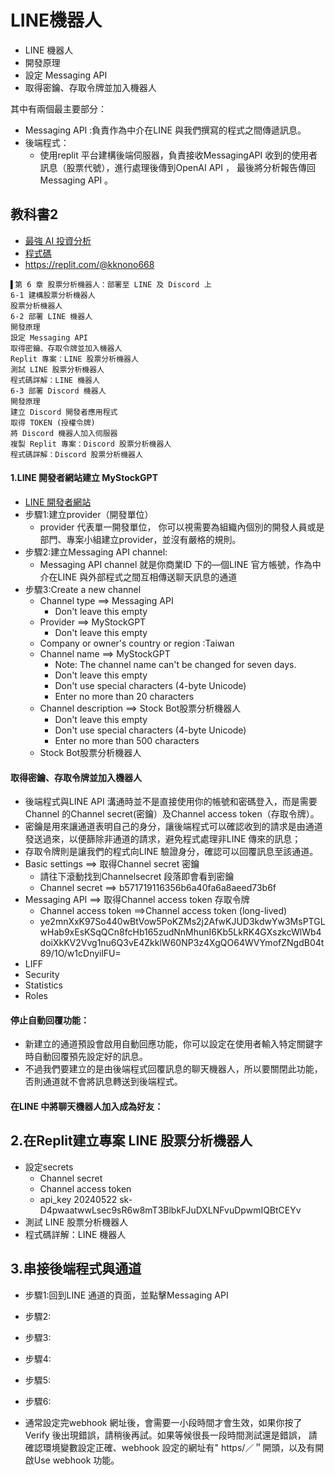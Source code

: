 # LINE機器人
- LINE 機器人
- 開發原理
- 設定 Messaging API
- 取得密鑰、存取令牌並加入機器人

其中有兩個最主要部分：
- Messaging API :負責作為中介在LINE 與我們撰寫的程式之間傳遞訊息。
- 後端程式：
  - 使用replit 平台建構後端伺服器，負責接收MessagingAPI 收到的使用者訊息（股票代號），進行處理後傳到OpenAI API ， 最後將分析報告傳回Messaging API 。

## 教科書2
- [最強 AI 投資分析](https://www.tenlong.com.tw/products/9789863127727?list_name=srh)
- [程式碼](https://www.flag.com.tw/bk/t/f3933)
- https://replit.com/@kknono668
```
▌第 6 章 股票分析機器人：部署至 LINE 及 Discord 上
6-1 建構股票分析機器人
股票分析機器人
6-2 部署 LINE 機器人
開發原理
設定 Messaging API
取得密鑰、存取令牌並加入機器人
Replit 專案：LINE 股票分析機器人
測試 LINE 股票分析機器人
程式碼詳解：LINE 機器人
6-3 部署 Discord 機器人
開發原理
建立 Discord 開發者應用程式
取得 TOKEN (授權令牌)
將 Discord 機器人加入伺服器
複製 Replit 專案：Discord 股票分析機器人
程式碼詳解：Discord 股票分析機器人
```
#### 1.LINE 開發者網站建立 MyStockGPT
- [LINE 開發者網站](https://developers.line.biz/zh-hant/)
- 步驟1:建立provider（開發單位）
  - provider 代表單一開發單位， 你可以視需要為組織內個別的開發人員或是部門、專案小組建立provider，並沒有嚴格的規則。
- 步驟2:建立Messaging API channel:
  - Messaging API channel 就是你商業ID 下的—個LINE 官方帳號，作為中介在LINE 與外部程式之間互相傳送聊天訊息的通道
- 步驟3:Create a new channel
  - Channel type ==>  Messaging API
    - Don't leave this empty
  - Provider ==>  MyStockGPT
    -  Don't leave this empty
  - Company or owner's country or region :Taiwan
  - Channel name ==>  MyStockGPT
    - Note: The channel name can't be changed for seven days.
    - Don't leave this empty
    - Don't use special characters (4-byte Unicode)
    - Enter no more than 20 characters
  - Channel description ==> Stock Bot股票分析機器人
    - Don't leave this empty
    - Don't use special characters (4-byte Unicode)
    - Enter no more than 500 characters
  - Stock Bot股票分析機器人 

#### 取得密鑰、存取令牌並加入機器人
- 後端程式與LINE API 溝通時並不是直接使用你的帳號和密碼登入，而是需要Channel 的Channel secret(密鑰）及Channel access token（存取令牌）。
- 密鑰是用來讓通道表明自己的身分，讓後端程式可以確認收到的請求是由通道發送過來，以便篩除非通道的請求，避免程式處理非LINE 傳來的訊息；
- 存取令牌則是讓我們的程式向LINE 驗證身分，確認可以回覆訊息至該通道。
- Basic settings ==> 取得Channel secret 密鑰
  - 請往下滾動找到Channelsecret 段落即會看到密鑰
  - Channel secret ==>  b571719116356b6a40fa6a8aeed73b6f
- Messaging API ==> 取得Channel access token 存取令牌
  - Channel access token ==>Channel access token (long-lived)
  - ye2mnXxK97So440wBtVow5PoKZMs2j2AfwKJUD3kdwYw3MsPTGLwHab9xEsKSqQCn8fcHb165zudNnMhunI6Kb5LkRK4GXszkcWlWb4doiXkKV2Vvg1nu6Q3vE4ZkklW60NP3z4XgQO64WVYmofZNgdB04t89/1O/w1cDnyilFU= 
- LIFF
- Security
- Statistics
- Roles

#### 停止自動回覆功能：
  - 新建立的通道預設會啟用自動回應功能，你可以設定在使用者輸入特定關鍵字時自動回覆預先設定好的訊息。
  - 不過我們要建立的是由後端程式回覆訊息的聊天機器人，所以要關閉此功能， 否則通道就不會將訊息轉送到後端程式。

#### 在LINE 中將聊天機器人加入成為好友：


## 2.在Replit建立專案 LINE 股票分析機器人
- 設定secrets
  - Channel secret
  - Channel access token
  - api_key 20240522  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
- 測試 LINE 股票分析機器人
- 程式碼詳解：LINE 機器人


## 3.串接後端程式與通道
- 步驟1:回到LINE 通道的頁面，並點擊Messaging API
- 步驟2:
- 步驟3:
- 步驟4:
- 步驟5:
- 步驟6:

- 通常設定完webhook 網址後，會需要一小段時間才會生效，如果你按了Verify 後出現錯誤，請稍後再試。如果等候很長一段時間測試還是錯誤， 請確認環境變數設定正確、webhook 設定的網址有" https/／＂開頭，以及有開啟Use webhook 功能。
